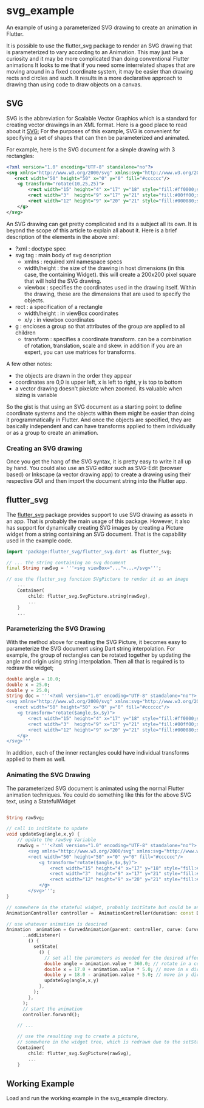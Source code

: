 # svg_example

An example of using a parameterized SVG drawing to create an animation in Flutter.

It is possible to use the flutter_svg package to render an SVG drawing that is parameterized to vary according to an Animation. This may just be a curiosity and it may be more complicated than doing conventional Flutter animations It looks to me that if you need some interrelated shapes that are moving around in a fixed coordinate system, it may be easier than drawing rects and circles and such. It results in a more declarative approach to drawing than using code to draw objects on a canvas.

## SVG

SVG is the abbreviation for Scalable Vector Graphics which is a standard for creating
vector drawings in an XML format. Here is a good place to read about it [SVG](https://developer.mozilla.org/en-US/docs/Web/SVG);
For the purposes of this example, SVG is convenient for specifying a set of shapes that can then be parameterized and animated.

For example, here is the SVG document for a simple drawing with 3 rectangles:

```xml
<?xml version="1.0" encoding="UTF-8" standalone="no"?>
<svg xmlns="http://www.w3.org/2000/svg" xmlns:svg="http://www.w3.org/2000/svg" width="200" height="200" version="1.1" viewBox="0 0 50 50">
   <rect width="50" height="50" x="0" y="0" fill="#cccccc"/>
    <g transform="rotate(10,25,25)">
        <rect width="15" height="4" x="17" y="18" style="fill:#ff0000;stroke-width:0.2" />
        <rect width="3"  height="9" x="17" y="21" style="fill:#00ff00;stroke-width:0.2" />
        <rect width="12" height="9" x="20" y="21" style="fill:#000080;stroke-width:0.2" />
    </g>
</svg>
```

An SVG drawing can get pretty complicated and its a subject all its own. It is beyond the scope of this article
to explain all about it. Here is a brief description of the elements in the above xml:
  - ?xml : doctype spec
  - svg tag : main body of svg description
    - xmlns : required xml namespace specs
    - width/height : the size of the drawing in host dimensions (in this case, the containing Widget). this will create a 200x200 pixel square that will hold the SVG drawing.
    - viewbox : specifies the coordinates used in the drawing itself. Within the drawing, these are the dimensions that are used to specify the objects.
  - rect : a specification of a rectangle
    - width/height : in viewBox coordinates
    - x/y : in viewbox coordinates
  - g : encloses a group so that attributes of the group are applied to all children
    - transform : specifies a coordinate transform. can be a combination of rotation, translation, scale and skew. in addition if you are an expert, you can use matrices for transforms. 

A few other notes:
  - the objects are drawn in the order they appear
  - coordinates are 0,0 is upper left, x is left to right, y is top to bottom
  - a vector drawing doesn't pixelate when zoomed. its valuable when sizing is variable


So the gist is that using an SVG document as a starting point to define coordinate systems and the objects within them
might be easier than doing it programmatically in Flutter. And once the objects are specified, they are basically independent
and can have transforms applied to them individually or as a group to create an animation. 

### Creating an SVG drawing

Once you get the hang of the SVG syntax, it is pretty easy to write it all up by hand. You could also use an SVG editor 
such as SVG-Edit (browser based) or Inkscape (a vector drawing app) to create a drawing using their respective GUI and then
import the document string into the Flutter app.

## flutter_svg

The [flutter_svg](https://pub.dev/packages/flutter_svg) package provides support to use SVG drawing as assets in an app. That
is probably the main usage of this package. However, it also has support for dynamically creating SVG images by creating
a Picture widget from a string containing an SVG document. That is the capability used in the example code. 

```dart
import 'package:flutter_svg/flutter_svg.dart' as flutter_svg;

// ... the string containing an svg document
final String rawSvg = '''<svg viewBox="...">...</svg>''';

// use the flutter_svg function SVgPicture to render it as an image
    ...
    Container(
        child: flutter_svg.SvgPicture.string(rawSvg),
        ...
    }
    ...

```

### Parameterizing the SVG Drawing

With the method above for creating the SVG Picture, it becomes easy to parameterize the SVG document
using Dart string interpolation. For example, the group of rectangles can be rotated together
by updating the angle and origin using string interpolation. Then all that is required is to redraw
the widget;

```dart
double angle = 10.0;
double x = 25.0;
double y = 25.0;
String doc = '''<?xml version="1.0" encoding="UTF-8" standalone="no"?>
<svg xmlns="http://www.w3.org/2000/svg" xmlns:svg="http://www.w3.org/2000/svg" width="200" height="200" version="1.1" viewBox="0 0 50 50">
   <rect width="50" height="50" x="0" y="0" fill="#cccccc"/>
    <g transform="rotate($angle,$x,$y)">
        <rect width="15" height="4" x="17" y="18" style="fill:#ff0000;stroke-width:0.2" />
        <rect width="3"  height="9" x="17" y="21" style="fill:#00ff00;stroke-width:0.2" />
        <rect width="12" height="9" x="20" y="21" style="fill:#000080;stroke-width:0.2" />
    </g>
</svg>'''
```

In addition, each of the inner rectangles could have individual transforms applied to them as well.


### Animating the SVG Drawing

The parameterized SVG document is animated using the normal Flutter animation techniques. You could do something 
like this for the above SVG text, using a StatefulWidget

```dart

String rawSvg;

// call in initState to update
void updateSvg(angle,x,y) {
    // update the rawSvg Variable
    rawSvg = '''<?xml version="1.0" encoding="UTF-8" standalone="no"?>
        <svg xmlns="http://www.w3.org/2000/svg" xmlns:svg="http://www.w3.org/2000/svg" width="200" height="200" version="1.1" viewBox="0 0 50 50">
        <rect width="50" height="50" x="0" y="0" fill="#cccccc"/>
            <g transform="rotate($angle,$x,$y)">
                <rect width="15" height="4" x="17" y="18" style="fill:#ff0000;stroke-width:0.2" />
                <rect width="3"  height="9" x="17" y="21" style="fill:#00ff00;stroke-width:0.2" />
                <rect width="12" height="9" x="20" y="21" style="fill:#000080;stroke-width:0.2" />
            </g>
        </svg>''';
}

// somewhere in the stateful widget, probably initState but could be anywhere in the program logic
AnimationController controller =  AnimationController(duration: const Duration(seconds: 2), vsync: this);

// use whatever animation is descired
Animation  animation = CurvedAnimation(parent: controller, curve: Curves.easeOut)
      ..addListener(
        () {
          setState(
            () {
              // set all the parameters as needed for the desired affect
              double angle = animation.value * 360.0; // rotate in a complete circle
              double x = 17.0 + animation.value * 5.0; // move in x direction
              double y = 18.0 - animation.value * 5.0; // move in y direction
              updateSvg(angle,x,y)
            },
          );
        },
      );
      // start the animation
      controller.forward();

    // ...

    // use the resulting svg to create a picture,
    // somewhere in the widget tree, which is redrawn due to the setState call in the animation listener
    Container(
        child: flutter_svg.SvgPicture(rawSvg),
        ...
    }
```

## Working Example

Load and run the working example in the svg_example directory.